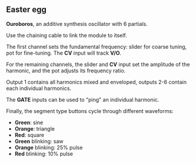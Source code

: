 ## Easter egg

**Ouroboros**, an additive synthesis oscillator with 6 partials.

Use the chaining cable to link the module to itself.

The first channel sets the fundamental frequency: slider for coarse tuning, pot for fine-tuning. The **CV** input will track **V/O**.

For the remaining channels, the slider and **CV** input set the amplitude of the harmonic, and the pot adjusts its frequency ratio.

Output 1 contains all harmonics mixed and enveloped, outputs 2-6 contain each individual harmonics.

The **GATE** inputs can be used to "ping" an individual harmonic.

Finally, the segment type buttons cycle through different waveforms:

* **Green**: sine
* **Orange**: triangle
* **Red**: square
* **Green** blinking: saw
* **Orange** blinking: 25% pulse
* **Red** blinking: 10% pulse
